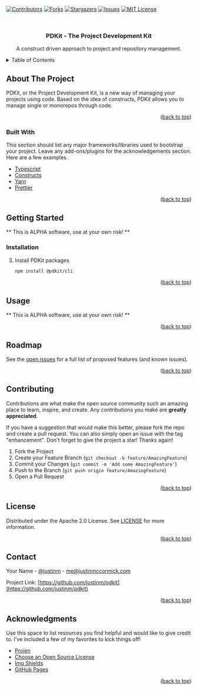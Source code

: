 <div id="top"></div>
<!--
*** Thanks for checking out the Best-README-Template. If you have a suggestion
*** that would make this better, please fork the repo and create a pull request
*** or simply open an issue with the tag "enhancement".
*** Don't forget to give the project a star!
*** Thanks again! Now go create something AMAZING! :D
-->



<!-- PROJECT SHIELDS -->
<!--
*** I'm using markdown "reference style" links for readability.
*** Reference links are enclosed in brackets [ ] instead of parentheses ( ).
*** See the bottom of this document for the declaration of the reference variables
*** for contributors-url, forks-url, etc. This is an optional, concise syntax you may use.
*** https://www.markdownguide.org/basic-syntax/#reference-style-links
-->
[![Contributors][contributors-shield]][contributors-url]
[![Forks][forks-shield]][forks-url]
[![Stargazers][stars-shield]][stars-url]
[![Issues][issues-shield]][issues-url]
[![MIT License][license-shield]][license-url]

<!-- PROJECT LOGO -->
<br />
<div align="center">
  <h3 align="center">PDKit - The Project Development Kit</h3>
  <p align="center">
    A construct driven approach to project and repository management.
  </p>
</div>

<!-- TABLE OF CONTENTS -->
<details>
  <summary>Table of Contents</summary>
  <ol>
    <li>
      <a href="#about-the-project">About The Project</a>
      <ul>
        <li><a href="#built-with">Built With</a></li>
      </ul>
    </li>
    <li>
      <a href="#getting-started">Getting Started</a>
      <ul>
        <li><a href="#prerequisites">Prerequisites</a></li>
        <li><a href="#installation">Installation</a></li>
      </ul>
    </li>
    <li><a href="#usage">Usage</a></li>
    <li><a href="#roadmap">Roadmap</a></li>
    <li><a href="#contributing">Contributing</a></li>
    <li><a href="#license">License</a></li>
    <li><a href="#contact">Contact</a></li>
    <li><a href="#acknowledgments">Acknowledgments</a></li>
  </ol>
</details>


## About The Project

PDKit, or the Project Development Kit, is a new way of managing your projects using code. Based on the idea of constructs,
PDKit allows you to manage single or monorepos through code.

<p align="right">(<a href="#top">back to top</a>)</p>


### Built With

This section should list any major frameworks/libraries used to bootstrap your project. Leave any add-ons/plugins for the acknowledgements section. Here are a few examples.

* [Typescript](https://github.com/microsoft/TypeScript)
* [Constructs](https://github.com/aws/constructs)
* [Yarn](https://yarnpkg.com/)
* [Prettier](https://prettier.io/)

<p align="right">(<a href="#top">back to top</a>)</p>



<!-- GETTING STARTED -->
## Getting Started

** This is ALPHA software, use at your own risk! **

### Installation

3. Install PDKit packages
   ```sh
   npm install @pdkit/cli
   ```

<p align="right">(<a href="#top">back to top</a>)</p>


<!-- USAGE EXAMPLES -->
## Usage

** This is ALPHA software, use at your own risk! **

<p align="right">(<a href="#top">back to top</a>)</p>


<!-- ROADMAP -->
## Roadmap

See the [open issues](https://github.com/justinm/pdkit/issues) for a full list of proposed features (and known issues).

<p align="right">(<a href="#top">back to top</a>)</p>


<!-- CONTRIBUTING -->
## Contributing

Contributions are what make the open source community such an amazing place to learn, inspire, and create. Any contributions you make are **greatly appreciated**.

If you have a suggestion that would make this better, please fork the repo and create a pull request. You can also simply open an issue with the tag "enhancement".
Don't forget to give the project a star! Thanks again!

1. Fork the Project
2. Create your Feature Branch (`git checkout -b feature/AmazingFeature`)
3. Commit your Changes (`git commit -m 'Add some AmazingFeature'`)
4. Push to the Branch (`git push origin feature/AmazingFeature`)
5. Open a Pull Request

<p align="right">(<a href="#top">back to top</a>)</p>



<!-- LICENSE -->
## License

Distributed under the Apache 2.0 License. See [LICENSE](./LICENSE) for more information.

<p align="right">(<a href="#top">back to top</a>)</p>


<!-- CONTACT -->
## Contact

Your Name - [@justinm](https://twitter.com/justinm) - me@justinmccormick.com

Project Link: [https://github.com/justinm/pdkit](https://github.com/justinm/pdkit)

<p align="right">(<a href="#top">back to top</a>)</p>



<!-- ACKNOWLEDGMENTS -->
## Acknowledgments

Use this space to list resources you find helpful and would like to give credit to. I've included a few of my favorites to kick things off!

* [Projen](https://www.github.com/projen/projen)
* [Choose an Open Source License](https://choosealicense.com)
* [Img Shields](https://shields.io)
* [GitHub Pages](https://pages.github.com)

<p align="right">(<a href="#top">back to top</a>)</p>


<!-- MARKDOWN LINKS & IMAGES -->
<!-- https://www.markdownguide.org/basic-syntax/#reference-style-links -->
[contributors-shield]: https://img.shields.io/github/contributors/justinm/pdkit.svg?style=for-the-badge
[contributors-url]: https://github.com/justinm/pdkit/graphs/contributors
[forks-shield]: https://img.shields.io/github/forks/justinm/pdkit.svg?style=for-the-badge
[forks-url]: https://github.com/justinm/pdkit/network/members
[stars-shield]: https://img.shields.io/github/stars/justinm/pdkit.svg?style=for-the-badge
[stars-url]: https://github.com/justinm/pdkit/stargazers
[issues-shield]: https://img.shields.io/github/issues/justinm/pdkit.svg?style=for-the-badge
[issues-url]: https://github.com/justinm/pdkit/issues
[license-shield]: https://img.shields.io/github/license/justinm/pdkit.svg?style=for-the-badge
[license-url]: https://github.com/justinm/pdkit/blob/master/LICENSE
